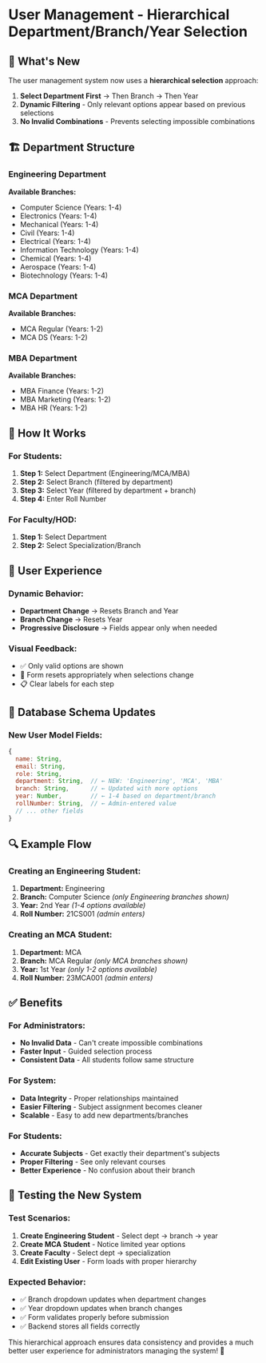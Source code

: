 # User Management - Hierarchical Department/Branch/Year Selection

## 🎯 What's New

The user management system now uses a **hierarchical selection** approach:

1. **Select Department First** → Then Branch → Then Year
2. **Dynamic Filtering** - Only relevant options appear based on previous selections
3. **No Invalid Combinations** - Prevents selecting impossible combinations

## 🏗️ Department Structure

### Engineering Department

**Available Branches:**

- Computer Science (Years: 1-4)
- Electronics (Years: 1-4)
- Mechanical (Years: 1-4)
- Civil (Years: 1-4)
- Electrical (Years: 1-4)
- Information Technology (Years: 1-4)
- Chemical (Years: 1-4)
- Aerospace (Years: 1-4)
- Biotechnology (Years: 1-4)

### MCA Department

**Available Branches:**

- MCA Regular (Years: 1-2)
- MCA DS (Years: 1-2)

### MBA Department

**Available Branches:**

- MBA Finance (Years: 1-2)
- MBA Marketing (Years: 1-2)
- MBA HR (Years: 1-2)

## 🔄 How It Works

### For Students:

1. **Step 1:** Select Department (Engineering/MCA/MBA)
2. **Step 2:** Select Branch (filtered by department)
3. **Step 3:** Select Year (filtered by department + branch)
4. **Step 4:** Enter Roll Number

### For Faculty/HOD:

1. **Step 1:** Select Department
2. **Step 2:** Select Specialization/Branch

## 🎨 User Experience

### Dynamic Behavior:

- **Department Change** → Resets Branch and Year
- **Branch Change** → Resets Year
- **Progressive Disclosure** → Fields appear only when needed

### Visual Feedback:

- ✅ Only valid options are shown
- 🔄 Form resets appropriately when selections change
- 📋 Clear labels for each step

## 💾 Database Schema Updates

### New User Model Fields:

```javascript
{
  name: String,
  email: String,
  role: String,
  department: String,  // ← NEW: 'Engineering', 'MCA', 'MBA'
  branch: String,      // ← Updated with more options
  year: Number,        // ← 1-4 based on department/branch
  rollNumber: String,  // ← Admin-entered value
  // ... other fields
}
```

## 🔍 Example Flow

### Creating an Engineering Student:

1. **Department:** Engineering
2. **Branch:** Computer Science _(only Engineering branches shown)_
3. **Year:** 2nd Year _(1-4 options available)_
4. **Roll Number:** 21CS001 _(admin enters)_

### Creating an MCA Student:

1. **Department:** MCA
2. **Branch:** MCA Regular _(only MCA branches shown)_
3. **Year:** 1st Year _(only 1-2 options available)_
4. **Roll Number:** 23MCA001 _(admin enters)_

## ✅ Benefits

### For Administrators:

- **No Invalid Data** - Can't create impossible combinations
- **Faster Input** - Guided selection process
- **Consistent Data** - All students follow same structure

### For System:

- **Data Integrity** - Proper relationships maintained
- **Easier Filtering** - Subject assignment becomes cleaner
- **Scalable** - Easy to add new departments/branches

### For Students:

- **Accurate Subjects** - Get exactly their department's subjects
- **Proper Filtering** - See only relevant courses
- **Better Experience** - No confusion about their branch

## 🚀 Testing the New System

### Test Scenarios:

1. **Create Engineering Student** - Select dept → branch → year
2. **Create MCA Student** - Notice limited year options
3. **Create Faculty** - Select dept → specialization
4. **Edit Existing User** - Form loads with proper hierarchy

### Expected Behavior:

- ✅ Branch dropdown updates when department changes
- ✅ Year dropdown updates when branch changes
- ✅ Form validates properly before submission
- ✅ Backend stores all fields correctly

This hierarchical approach ensures data consistency and provides a much better user experience for administrators managing the system! 🎯

